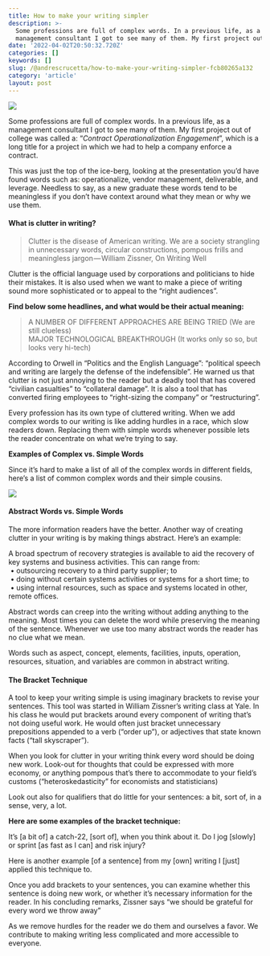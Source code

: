 ```yaml
---
title: How to make your writing simpler
description: >-
  Some professions are full of complex words. In a previous life, as a
  management consultant I got to see many of them. My first project out…
date: '2022-04-02T20:50:32.720Z'
categories: []
keywords: []
slug: /@andrescrucetta/how-to-make-your-writing-simpler-fcb80265a132
category: 'article'
layout: post
---
```


![](/Users/andrescrucettanieto/Documents/GitHub/markdown-converter/posts/md_1672369357164/img/0__sMSlEN__GfLhh9s9M.jpg)

Some professions are full of complex words. In a previous life, as a management consultant I got to see many of them. My first project out of college was called a: “_Contract Operationalization Engagement_”, which is a long title for a project in which we had to help a company enforce a contract.

This was just the top of the ice-berg, looking at the presentation you’d have found words such as: operationalize, vendor management, deliverable, and leverage. Needless to say, as a new graduate these words tend to be meaningless if you don’t have context around what they mean or why we use them.

#### What is clutter in writing?

> Clutter is the disease of American writing. We are a society strangling in unnecessary words, circular constructions, pompous frills and meaningless jargon — William Zissner, On Writing Well

Clutter is the official language used by corporations and politicians to hide their mistakes. It is also used when we want to make a piece of writing sound more sophisticated or to appeal to the “right audiences”.

**Find below some headlines, and what would be their actual meaning:**

> A NUMBER OF DIFFERENT APPROACHES ARE BEING TRIED (We are still clueless)  
> MAJOR TECHNOLOGICAL BREAKTHROUGH (It works only so so, but looks very hi-tech)

According to Orwell in “Politics and the English Language”: “political speech and writing are largely the defense of the indefensible”. He warned us that clutter is not just annoying to the reader but a deadly tool that has covered “civilian casualties” to “collateral damage”. It is also a tool that has converted firing employees to “right-sizing the company” or “restructuring”.

Every profession has its own type of cluttered writing. When we add complex words to our writing is like adding hurdles in a race, which slow readers down. Replacing them with simple words whenever possible lets the reader concentrate on what we’re trying to say.

**Examples of Complex vs. Simple Words**

Since it’s hard to make a list of all of the complex words in different fields, here’s a list of common complex words and their simple cousins.

![](/Users/andrescrucettanieto/Documents/GitHub/markdown-converter/posts/md_1672369357164/img/1____Fzt24lSaMoC__gvgVwUWdA.png)

#### Abstract Words vs. Simple Words

The more information readers have the better. Another way of creating clutter in your writing is by making things abstract. Here’s an example:

A broad spectrum of recovery strategies is available to aid the recovery of key systems and business activities. This can range from:  
 • outsourcing recovery to a third party supplier; to  
 • doing without certain systems activities or systems for a short time; to  
 • using internal resources, such as space and systems located in other, remote offices.

Abstract words can creep into the writing without adding anything to the meaning. Most times you can delete the word while preserving the meaning of the sentence. Whenever we use too many abstract words the reader has no clue what we mean.

Words such as aspect, concept, elements, facilities, inputs, operation, resources, situation, and variables are common in abstract writing.

#### The Bracket Technique

A tool to keep your writing simple is using imaginary brackets to revise your sentences. This tool was started in William Zissner’s writing class at Yale. In his class he would put brackets around every component of writing that’s not doing useful work. He would often just bracket unnecessary prepositions appended to a verb (“order up”), or adjectives that state known facts (“tall skyscraper”).

When you look for clutter in your writing think every word should be doing new work. Look-out for thoughts that could be expressed with more economy, or anything pompous that’s there to accommodate to your field’s customs (“heteroskedasticity” for economists and statisticians)

Look out also for qualifiers that do little for your sentences: a bit, sort of, in a sense, very, a lot.

**Here are some examples of the bracket technique:**

It’s \[a bit of\] a catch-22, \[sort of\], when you think about it. Do I jog \[slowly\] or sprint \[as fast as I can\] and risk injury?

Here is another example \[of a sentence\] from my \[own\] writing I \[just\] applied this technique to.

Once you add brackets to your sentences, you can examine whether this sentence is doing new work, or whether it’s necessary information for the reader. In his concluding remarks, Zissner says “we should be grateful for every word we throw away”

As we remove hurdles for the reader we do them and ourselves a favor. We contribute to making writing less complicated and more accessible to everyone.